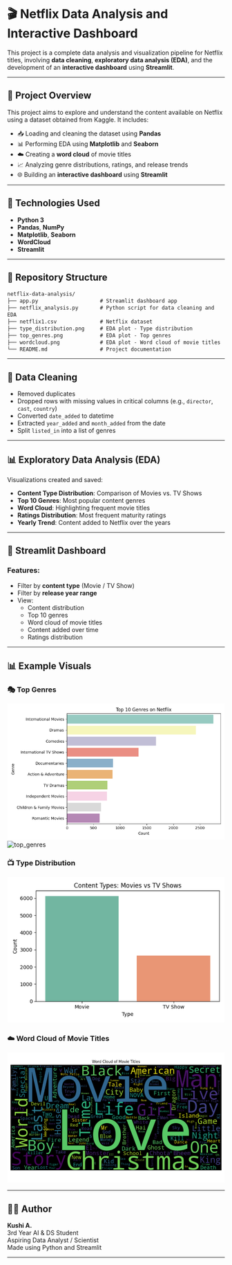 # 🎬 Netflix Data Analysis and Interactive Dashboard

This project is a complete data analysis and visualization pipeline for Netflix titles, involving **data cleaning**, **exploratory data analysis (EDA)**, and the development of an **interactive dashboard** using **Streamlit**.

---

## 📌 Project Overview

This project aims to explore and understand the content available on Netflix using a dataset obtained from Kaggle. It includes:

- 📥 Loading and cleaning the dataset using **Pandas**
- 📊 Performing EDA using **Matplotlib** and **Seaborn**
- ☁️ Creating a **word cloud** of movie titles
- 📈 Analyzing genre distributions, ratings, and release trends
- 🌐 Building an **interactive dashboard** using **Streamlit**

---

## 🧰 Technologies Used

- **Python 3**
- **Pandas**, **NumPy**
- **Matplotlib**, **Seaborn**
- **WordCloud**
- **Streamlit**

---

## 📂 Repository Structure

```
netflix-data-analysis/
├── app.py                    # Streamlit dashboard app
├── netflix_analysis.py       # Python script for data cleaning and EDA
├── netflix1.csv              # Netflix dataset
├── type_distribution.png     # EDA plot - Type distribution
├── top_genres.png            # EDA plot - Top genres
├── wordcloud.png             # EDA plot - Word cloud of movie titles
└── README.md                 # Project documentation
```

---

## 🧼 Data Cleaning

- Removed duplicates
- Dropped rows with missing values in critical columns (e.g., `director`, `cast`, `country`)
- Converted `date_added` to datetime
- Extracted `year_added` and `month_added` from the date
- Split `listed_in` into a list of genres

---

## 📊 Exploratory Data Analysis (EDA)

Visualizations created and saved:
- **Content Type Distribution**: Comparison of Movies vs. TV Shows
- **Top 10 Genres**: Most popular content genres
- **Word Cloud**: Highlighting frequent movie titles
- **Ratings Distribution**: Most frequent maturity ratings
- **Yearly Trend**: Content added to Netflix over the years

---

## 🧠 Streamlit Dashboard

### Features:
- Filter by **content type** (Movie / TV Show)
- Filter by **release year range**
- View:
  - Content distribution
  - Top 10 genres
  - Word cloud of movie titles
  - Content added over time
  - Ratings distribution

---

## 📊 Example Visuals

### 🎭 Top Genres
![Top Genres](top_genres.png) <img width="800" height="500" alt="top_genres" src="https://github.com/user-attachments/assets/cf0cabff-85f3-487b-a516-d63e91c6909a" />


### 📺 Type Distribution
![Type Distribution](type_distribution.png)

### ☁️ Word Cloud of Movie Titles
![Word Cloud](wordcloud.png)

---

## 🧑‍💻 Author

**Kushi A.**  
3rd Year AI & DS Student  
Aspiring Data Analyst / Scientist  
Made using Python and Streamlit

---

